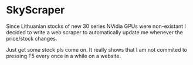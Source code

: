 # SkyScraper
Since Lithuanian stocks of new 30 series NVidia GPUs were non-existant I decided to write a web scraper to automatically update me whenever the price/stock changes.

Just get some stock pls come on. It really shows that I am not commited to pressing F5 every once in a while on a website.
